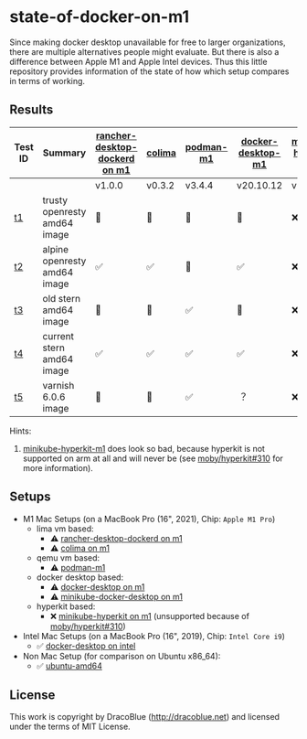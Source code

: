 # state-of-docker-on-m1

Since making docker desktop unavailable for free to larger organizations, there are multiple alternatives people might
evaluate. But there is also a difference between Apple M1 and Apple Intel devices. Thus this little repository provides
information of the state of how which setup compares in terms of working.

## Results

| Test ID             | Summary                      | [rancher-desktop-dockerd on m1](./setups/rancher-desktop-dockerd-m1.md) | [colima](./setups/colima-m1.md) | [podman-m1](./setups/podman-m1.md) | [docker-desktop-m1](./setups/docker-desktop-m1.md) | [minikube-hyperkit-m1](./setups/minikube-hyperkit-m1.md) | [minikube-docker-desktop-m1](./setups/minikube-docker-desktop-m1.md) | [docker-desktop on intel](./setups/docker-desktop-intel.md) | [ubuntu-amd64](./setups/ubuntu-amd64.md) |
|---------------------|------------------------------|-------------------------------------------------------------------------|---------------------------------|------------------------------------|----------------------------------------------------|----------------------------------------------------------|--------------------------------------------------------------------|-------------------------------------------------------------|------------------------------------------|
|                     |                              | v1.0.0                                                                  | v0.3.2                          | v3.4.4                             | v20.10.12                                         | v1.25.1                                                  |  v1.25.1                                                             | v20.10.12                                                   | v20.10.12                                |
| [t1](./tests/t1.sh) | trusty openresty amd64 image | 🛑                                                                        | 🛑                              | 🛑                                 | 🛑                                                 | ❌                                                        |  🛑                                                                  | ✅                                                           | ✅                                        |
| [t2](./tests/t2.sh) | alpine openresty amd64 image | ✅                                                                         | ✅                               | 🛑                                 | ✅                                                  | ❌                                                        | ✅                                                                    | ✅                                                           | ✅                                        |
| [t3](./tests/t3.sh) | old stern amd64 image        | 🛑                                                                        | 🛑                              | ✅                                  | 🛑                                                 | ❌                                                        | ✅                                                                    | ✅                                                           | ✅                                        |
| [t4](./tests/t4.sh) | current stern amd64 image    | ✅                                                                        | ✅                               | ✅                                  | ✅                                                  | ❌                                                        | ✅                                                                    | ✅                                                           | ✅                                        |
| [t5](./tests/t5.sh) | varnish 6.0.6 image    | 🛑                                                                         | 🛑                               | ✅                                   | ︖                                                | ❌                                                        | ︖                                                                    | ︖                                                           | ✅                                        |

Hints:

1.  [minikube-hyperkit-m1](./setups/minikube-hyperkit-m1.md) does look so bad, because hyperkit is not supported on arm at all and will never be (see [moby/hyperkit#310](https://github.com/moby/hyperkit/issues/310) for more information).

## Setups

* M1 Mac Setups (on a MacBook Pro (16", 2021), Chip: `Apple M1 Pro`)
  * lima vm based:
    * ⚠️ [rancher-desktop-dockerd on m1](./setups/rancher-desktop-dockerd-m1.md)
    * ⚠️ [colima on m1](./setups/colima-m1.md)
  * qemu vm based:
    * ⚠️  [podman-m1](./setups/podman-m1.md)
  * docker desktop based:
    * ⚠️ [docker-desktop on m1](./setups/docker-desktop-m1.md)
    * ⚠️ [minikube-docker-desktop on m1](./setups/minikube-docker-desktop-m1.md)
  * hyperkit based:
    * ❌ [minikube-hyperkit on m1](./setups/minikube-hyperkit-m1.md) (unsupported because of [moby/hyperkit#310](https://github.com/moby/hyperkit/issues/310))
* Intel Mac Setups (on a MacBook Pro (16", 2019), Chip: `Intel Core i9`)
  * ✅ [docker-desktop on intel](./setups/docker-desktop-intel.md)
* Non Mac Setup (for comparison on Ubuntu x86_64):
  * ✅ [ubuntu-amd64](./setups/ubuntu-amd64.md)

## License

This work is copyright by DracoBlue (http://dracoblue.net) and licensed under the terms of MIT License.